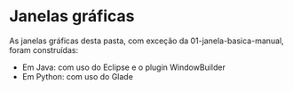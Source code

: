 # Janelas gráficas
As janelas gráficas desta pasta, com exceção da 01-janela-basica-manual, foram construídas:
* Em Java: com uso do Eclipse e o plugin WindowBuilder
* Em Python: com uso do Glade